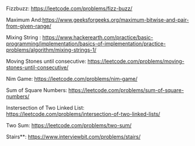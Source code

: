 Fizzbuzz: https://leetcode.com/problems/fizz-buzz/

Maximum And:https://www.geeksforgeeks.org/maximum-bitwise-and-pair-from-given-range/

Mixing String : https://www.hackerearth.com/practice/basic-programming/implementation/basics-of-implementation/practice-problems/algorithm/mixing-strings-1/

Moving Stones until consecutive: https://leetcode.com/problems/moving-stones-until-consecutive/ 

Nim Game: https://leetcode.com/problems/nim-game/

Sum of Square Numbers: https://leetcode.com/problems/sum-of-square-numbers/

Instersection of Two Linked List: https://leetcode.com/problems/intersection-of-two-linked-lists/

Two Sum: https://leetcode.com/problems/two-sum/

Stairs**: https://www.interviewbit.com/problems/stairs/
